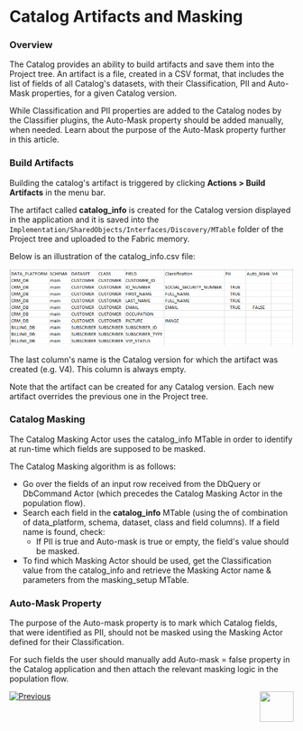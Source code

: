 <web>

# Catalog Artifacts and Masking

### Overview

The Catalog provides an ability to build artifacts and save them into the Project tree. An artifact is a file, created in a CSV format, that includes the list of fields of all Catalog's datasets, with their Classification, PII and Auto-Mask properties, for a given Catalog version.

While Classification and PII properties are added to the Catalog nodes by the Classifier plugins, the Auto-Mask property should be added manually, when needed. Learn about the purpose of the Auto-Mask property further in this article.

### Build Artifacts

Building the catalog's artifact is triggered by clicking **Actions > Build Artifacts** in the menu bar.  

The artifact called **catalog_info** is created for the Catalog version displayed in the application and it is saved into the ```Implementation/SharedObjects/Interfaces/Discovery/MTable``` folder of the Project tree and uploaded to the Fabric memory.

Below is an illustration of the catalog_info.csv file:

<img src="images/catalog_info_mtable.png" style="zoom:75%;" />

The last column's name is the Catalog version for which the artifact was created (e.g. V4). This column is always empty. 

Note that the artifact can be created for any Catalog version. Each new artifact overrides the previous one in the Project tree.

### Catalog Masking

The Catalog Masking Actor uses the catalog_info MTable in order to identify at run-time which fields are supposed to be masked. 

The Catalog Masking algorithm is as follows:

* Go over the fields of an input row received from the DbQuery or DbCommand Actor (which precedes the Catalog Masking Actor in the population flow).
* Search each field in the **catalog_info** MTable (using the of combination of data_platform, schema, dataset, class and field columns). If a field name is found, check:
  * If PII is true and Auto-mask is true or empty, the field's value should be masked. 
* To find which Masking Actor should be used, get the Classification value from the catalog_info and retrieve the Masking Actor name & parameters from the masking_setup MTable. 

### Auto-Mask Property

The purpose of the Auto-mask property is to mark which Catalog fields, that were identified as PII, should not be masked using the Masking Actor defined for their Classification. 

For such fields the user should manually add Auto-mask = false property in the Catalog application and then attach the relevant masking logic in the population flow.





[![Previous](/articles/images/Previous.png)](08_search_catalog.md)[<img align="right" width="60" height="54" src="/articles/images/Next.png">](10_catalog_APIs.md) 

</web>





